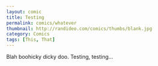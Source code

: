 ```yaml
---
layout: comic
title: Testing
permalink: comics/whatever
thumbnail: http://randideo.com/comics/thumbs/blank.jpg
category: Comics
tags: [This, That]
---
```


Blah boohicky dicky doo. Testing, testing...
